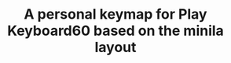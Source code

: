 ---
layout: layouts/keymapdb_entry.njk
OS: []
keymapAuthor: rfvizarra
firmware: QMK
hasHomeRowMods: False
hasLetterOnThumb: False
keymapImage: https://i.imgur.com/K7ONE1k.jpg
keyCount: 67
keyboard: pk60
baseLayouts: ["QWERTY"]
languages: ['English']
layerCount: 3
title: "A personal keymap for Play Keyboard60 based on the minila layout"
isSplit: False
stagger: row
summary: 
keymapUrl: https://github.com/rfvizarra/qmk_firmware/tree/master/keyboards/playkbtw/pk60/keymaps/rfvizarra
writeup: https://github.com/rfvizarra/qmk_firmware/tree/master/keyboards/playkbtw/pk60/keymaps/rfvizarra/readme.md
---